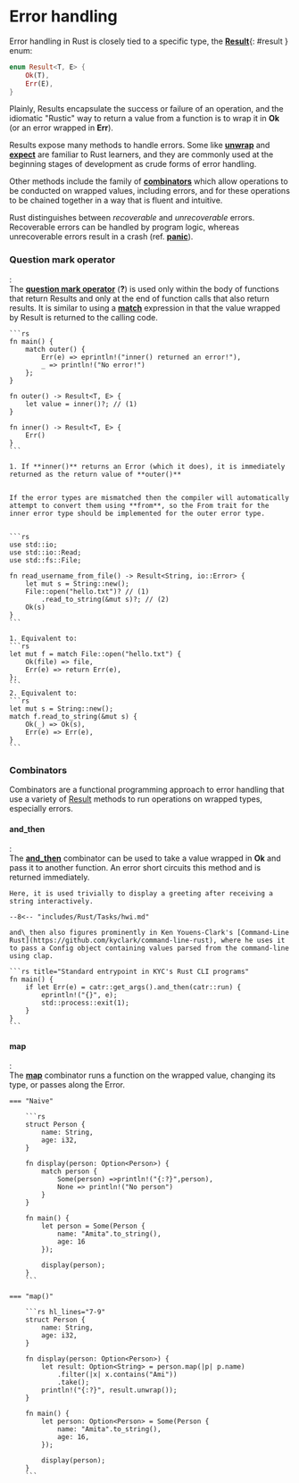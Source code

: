 # Error handling

Error handling in Rust is closely tied to a specific type, the [**Result**](https://doc.rust-lang.org/std/result/){: #result } enum:
```rs
enum Result<T, E> {
    Ok(T),
    Err(E),
}
```
Plainly, Results encapsulate the success or failure of an operation, and the idiomatic "Rustic" way to return a value from a function is to wrap it in **Ok** (or an error wrapped in **Err**).

Results expose many methods to handle errors. 
Some like [**unwrap**](https://doc.rust-lang.org/std/result/enum.Result.html#method.unwrap) and [**expect**](https://doc.rust-lang.org/std/result/enum.Result.html#method.expect) are familiar to Rust learners, and they are commonly used at the beginning stages of development as crude forms of error handling.

Other methods include the family of [**combinators**](#combinators) which allow operations to be conducted on wrapped values, including errors, and for these operations to be chained together in a way that is fluent and intuitive.

Rust distinguishes between *recoverable* and *unrecoverable* errors.
Recoverable errors can be handled by program logic, whereas unrecoverable errors result in a crash (ref. [**panic**](/Rust/Glossary/#macro)).

### Question mark operator
:   
    The [**question mark operator**](https://doc.rust-lang.org/reference/expressions/operator-expr.html#the-question-mark-operator) (**?**) is used only within the body of functions that return Results and only at the end of function calls that also return results.
    It is similar to using a [**match**](/Rust/Glossary/#match) expression in that the value wrapped by Result is returned to the calling code. 
    

    ```rs
    fn main() {
        match outer() {
            Err(e) => eprintln!("inner() returned an error!"),
            _ => println!("No error!")
        };
    }

    fn outer() -> Result<T, E> {
        let value = inner()?; // (1)
    }

    fn inner() -> Result<T, E> {
        Err()
    }
    ```

    1. If **inner()** returns an Error (which it does), it is immediately returned as the return value of **outer()**


    If the error types are mismatched then the compiler will automatically attempt to convert them using **from**, so the From trait for the inner error type should be implemented for the outer error type.
    

    ```rs
    use std::io;
    use std::io::Read;
    use std::fs::File;

    fn read_username_from_file() -> Result<String, io::Error> {
        let mut s = String::new();
        File::open("hello.txt")? // (1)
            .read_to_string(&mut s)?; // (2)
        Ok(s)
    }
    ```

    1. Equivalent to:
    ```rs
    let mut f = match File::open("hello.txt") {
        Ok(file) => file,
        Err(e) => return Err(e),
    };
    ```
    2. Equivalent to:
    ```rs
    let mut s = String::new();
    match f.read_to_string(&mut s) {
        Ok(_) => Ok(s),
        Err(e) => Err(e),
    }
    ```

### Combinators

<!-- 
One of the things that is confusing about learning combinators is that they are methods on both Option and Result.
And most of the tutorials out there on combinators appear to focus on the Option methods, e.g. Rust By Example 
(https://doc.rust-lang.org/rust-by-example/error/option_unwrap/map.html)

But in practice the Result methods are actually used more for error handling and to structure business logic. 
-->

Combinators are a functional programming approach to error handling that use a variety of [Result](#result) methods to run operations on wrapped types, especially errors.

#### and\_then
:   
    The [**and\_then**](https://doc.rust-lang.org/std/result/enum.Result.html#method.and_then) combinator can be used to take a value wrapped in **Ok** and pass it to another function.
    An error short circuits this method and is returned immediately.

    Here, it is used trivially to display a greeting after receiving a string interactively.

    --8<-- "includes/Rust/Tasks/hwi.md"

    and\_then also figures prominently in Ken Youens-Clark's [Command-Line Rust](https://github.com/kyclark/command-line-rust), where he uses it to pass a Config object containing values parsed from the command-line using clap.

    ```rs title="Standard entrypoint in KYC's Rust CLI programs"
    fn main() {
        if let Err(e) = catr::get_args().and_then(catr::run) {
            eprintln!("{}", e);
            std::process::exit(1);
        }
    }
    ```

#### map
:   
    The [**map**](https://doc.rust-lang.org/std/result/enum.Result.html#method.map) combinator runs a function on the wrapped value, changing its type, or passes along the Error.

    === "Naive"

        ```rs
        struct Person {
            name: String,
            age: i32,
        }

        fn display(person: Option<Person>) {
            match person {
                Some(person) =>println!("{:?}",person),
                None => println!("No person")
            }
        }

        fn main() {
            let person = Some(Person {
                name: "Amita".to_string(),
                age: 16
            });
            
            display(person);
        }
        ```

    === "map()"

        ```rs hl_lines="7-9"
        struct Person {
            name: String,
            age: i32,
        }

        fn display(person: Option<Person>) {
            let result: Option<String> = person.map(|p| p.name)
                .filter(|x| x.contains("Ami"))
                .take();
            println!("{:?}", result.unwrap());
        }

        fn main() {
            let person: Option<Person> = Some(Person {
                name: "Amita".to_string(),
                age: 16,
            });

            display(person);
        }
        ```

        
